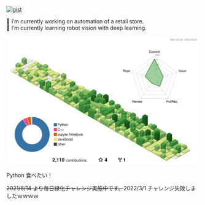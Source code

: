 <!--# Hi there 👋-->
[![gist](https://img.shields.io/badge/Gist-oishimilk-a9a9a9.svg?longCache=true)](https://gist.github.com/oishimilk)

🔭 I’m currently working on automation of a retail store.  
🌱 I’m currently learning robot vision with deep learning.

![Contribution Heatmap](./profile-3d-contrib/profile-green-animate.svg)

Python 食べたい！

<!--
**oishimilk/oishimilk** is a ✨ _special_ ✨ repository because its `README.md` (this file) appears on your GitHub profile.

Here are some ideas to get you started:

- 🔭 I’m currently working on ...
- 🌱 I’m currently learning ...
- 👯 I’m looking to collaborate on ...
- 🤔 I’m looking for help with ...
- 💬 Ask me about ...
- 📫 How to reach me: ...
- 😄 Pronouns: ...
- ⚡ Fun fact: ...
-->

~~2021/6/14 より毎日緑化チャレンジ実施中です。~~2022/3/1 チャレンジ失敗しましたｗｗｗｗ
